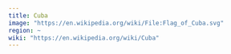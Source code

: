 ```yaml
---
title: Cuba
image: "https://en.wikipedia.org/wiki/File:Flag_of_Cuba.svg"
region: ~
wiki: "https://en.wikipedia.org/wiki/Cuba"
---
```


